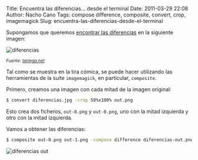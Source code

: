 Title: Encuentra las diferencias... desde el terminal
Date: 2011-03-29 22:08
Author: Nacho Cano
Tags: compose difference, composite, convert, crop, imagemagick
Slug: encuentra-las-diferencias-desde-el-terminal

Supongamos que queremos [encontrar las diferencias][] en la siguiente
imagen:

![diferencias]({static}/images/diferencias-300x233.png)

_<small>Fuente: [taringa.net][]</small>_

Tal como se muestra en la tira cómica, se puede hacer utilizando las
herramientas de la suite `imagemagick`, en particular, `composite`.

Primero, creamos una imagen con cada mitad de la imagen original:

```bash
$ convert diferencias.jpg -crop 50%x100% out.png
```

Esto crea dos ficheros, `out-0.png` y `out-0.png`, uno con la mitad
izquierda y otro con la mitad izquierda.

Vamos a obtener las diferencias:

```bash
$ composite out-0.png out-1.png -compose difference diferencias-out.png
```

![diferencias out]({static}/images/diferencias-out-193x300.png)

  [encontrar las diferencias]: http://www.linuxhispano.net/2011/03/29/diferencias/
    "encontrar las diferencias"
  [taringa.net]: http://www.taringa.net/posts/imagenes/6577248/encuentra-las-diferencias.html
    "taringa.net"
